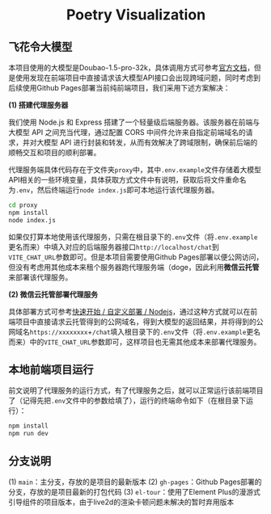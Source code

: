 <h1 align="center">Poetry Visualization</h1>

## 飞花令大模型

本项目使用的大模型是Doubao-1.5-pro-32k，具体调用方式可参考[官方文档](https://www.volcengine.com/docs/82379/1298454)，但是使用发现在前端项目中直接请求该大模型API接口会出现跨域问题，同时考虑到后续使用Github Pages部署当前纯前端项目，我们采用下述方案解决：

**(1) 搭建代理服务器**

我们使用 Node.js 和 Express 搭建了一个轻量级后端服务器。该服务器在前端与大模型 API 之间充当代理，通过配置 CORS 中间件允许来自指定前端域名的请求，并对大模型 API 进行封装和转发，从而有效解决了跨域限制，确保前后端的顺畅交互和项目的顺利部署。

代理服务端具体代码存在于文件夹`proxy`中，其中`.env.example`文件存储着大模型API相关的一些环境变量，具体获取方式文件中有说明，获取后将文件重命名为`.env`，然后终端运行`node index.js`即可本地运行该代理服务器。

```cmd
cd proxy
npm install
node index.js
```

如果仅打算本地使用该代理服务，只需在根目录下的`.env`文件（将`.env.example`更名而来）中填入对应的后端服务器接口`http://localhost/chat`到`VITE_CHAT_URL`参数即可。但是本项目需要使用Github Pages部署以便公网访问，但没有考虑用其他成本来租个服务器跑代理服务端（doge，因此利用**微信云托管**来部署该代理服务。

**(2) 微信云托管部署代理服务**

具体部署方式可参考[快速开始 / 自定义部署 / Nodejs](https://developers.weixin.qq.com/miniprogram/dev/wxcloudservice/wxcloudrun/src/quickstart/custom/node.html)，通过这种方式就可以在前端项目中直接请求云托管得到的公网域名，得到大模型的返回结果，并将得到的公网域名`https://xxxxxxxx`+`/chat`填入根目录下的`.env`文件（将`.env.example`更名而来）中的`VITE_CHAT_URL`参数即可，这样项目也无需其他成本来部署代理服务。

## 本地前端项目运行

前文说明了代理服务的运行方式，有了代理服务之后，就可以正常运行该前端项目了（记得先把`.env`文件中的参数给填了），运行的终端命令如下（在根目录下运行）：

```cmd
npm install
npm run dev
```

## 分支说明

(1) `main`：主分支，存放的是项目的最新版本
(2) `gh-pages`：Github Pages部署的分支，存放的是项目最新的打包代码
(3) `el-tour`：使用了Element Plus的漫游式引导组件的项目版本，由于live2d的渲染卡顿问题未解决的暂时弃用版本